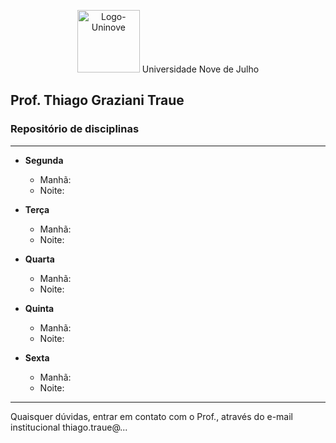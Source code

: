 <p align="center">
  <img src="http://traue.com.br/imgs/uninove_logo.jpeg" alt="Logo-Uninove" width="100px"/>
  Universidade Nove de Julho
</p>


## Prof. Thiago Graziani Traue
###  Repositório de disciplinas
---


- **Segunda**
	- Manhã:
	- Noite: 


- **Terça**
	- Manhã:
	- Noite: 


- **Quarta**
	- Manhã:
	- Noite: 


- **Quinta**
	- Manhã:
	- Noite: 


- **Sexta**
	- Manhã:
	- Noite: 



----
Quaisquer dúvidas, entrar em contato com o Prof., através do e-mail institucional thiago.traue@...
